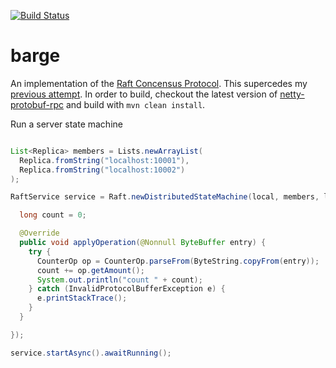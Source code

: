 [![Build Status](https://travis-ci.org/mgodave/barge.png)](https://travis-ci.org/mgodave/barge)

barge
=====

An implementation of the [Raft Concensus Protocol][1]. This supercedes my [previous attempt][2]. In order to build, checkout the latest version of [netty-protobuf-rpc][3] and build with `mvn clean install`.

[1]: https://ramcloud.stanford.edu/wiki/download/attachments/11370504/raft.pdf
[2]: https://github.com/mgodave/raft
[3]: https://github.com/mgodave/netty-protobuf-rpc

Run a server state machine

```java

List<Replica> members = Lists.newArrayList(
  Replica.fromString("localhost:10001"),
  Replica.fromString("localhost:10002")
);

RaftService service = Raft.newDistributedStateMachine(local, members, logDir, new StateMachine() {

  long count = 0;

  @Override
  public void applyOperation(@Nonnull ByteBuffer entry) {
    try {
      CounterOp op = CounterOp.parseFrom(ByteString.copyFrom(entry));
      count += op.getAmount();
      System.out.println("count " + count);
    } catch (InvalidProtocolBufferException e) {
      e.printStackTrace();
    }
  }

});

service.startAsync().awaitRunning();

```